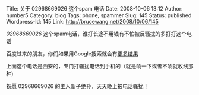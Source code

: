 Title: 关于 02968669026 这个spam 电话
Date: 2008-10-06 13:12
Author: number5
Category: blog
Tags: phone, spammer
Slug: 145
Status: published
Wordpress-Id: 145
Link: http://brucewang.net/2008/10/06/145

*02968669026* 这个spam电话，谁打长途不用钱有不怕被反骚扰的多打打这个电话

百度过来的朋友，你们如果用Google搜索就会有[更多结果](http://www.google.com/search?q=02968669026)

上面这个电话是西安的，专门打骚扰电话到手机的（就是响一下或者不响就收线那种)

祝愿 02968669026 的主人断子绝孙，天天晚上被电话骚扰！
